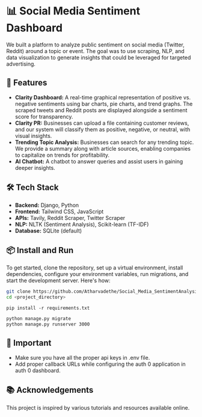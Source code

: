 # 📊 Social Media Sentiment Dashboard

We built a platform to analyze public sentiment on social media (Twitter, Reddit) around a topic or event. The goal was to use scraping, NLP, and data visualization to generate insights that could be leveraged for targeted advertising.

## 🚀 Features

- **Clarity Dashboard:** A real-time graphical representation of positive vs. negative sentiments using bar charts, pie charts, and trend graphs. The scraped tweets and Reddit posts are displayed alongside a sentiment score for transparency.
- **Clarity PR:** Businesses can upload a file containing customer reviews, and our system will classify them as positive, negative, or neutral, with visual insights.
- **Trending Topic Analysis:** Businesses can search for any trending topic. We provide a summary along with article sources, enabling companies to capitalize on trends for profitability.
- **AI Chatbot:** A chatbot to answer queries and assist users in gaining deeper insights.

## 🛠️ Tech Stack

- **Backend:** Django, Python  
- **Frontend:** Tailwind CSS, JavaScript  
- **APIs:** Tavily, Reddit Scraper, Twitter Scraper  
- **NLP:** NLTK (Sentiment Analysis), Scikit-learn (TF-IDF)  
- **Database:** SQLite (default) 

## 📦 Install and Run

To get started, clone the repository, set up a virtual environment, install dependencies, configure your environment variables, run migrations, and start the development server. Here's how:
```bash
git clone https://github.com/Atharvadethe/Social_Media_SentimentAnalysis.git
cd <project_directory>
```

```
pip install -r requirements.txt
```
```bash
python manage.py migrate
python manage.py runserver 3000
```
## 🔴 Important
- Make sure you have all the proper api keys in .env file.
- Add proper callback URLs while configuring the auth 0 application in auth 0  dashboard.

## 📚 Acknowledgements
This project is inspired by various tutorials and resources available online.